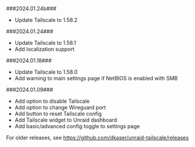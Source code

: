 ###2024.01.24b###
- Update Tailscale to 1.58.2

###2024.01.24###
- Update Tailscale to 1.58.1
- Add localization support

###2024.01.18###
- Update Tailscale to 1.58.0
- Add warning to main settings page if NetBIOS is enabled with SMB

###2024.01.09###
- Add option to disable Tailscale
- Add option to change Wireguard port
- Add button to reset Tailscale config
- Add Tailscale widget to Unraid dashboard
- Add basic/advanced config toggle to settings page

For older releases, see https://github.com/dkaser/unraid-tailscale/releases